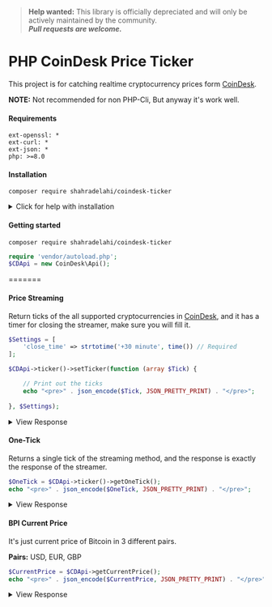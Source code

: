 > **Help wanted:** This library is officially depreciated and will only be actively maintained by the community. <br/> ***Pull requests are welcome.***

# PHP CoinDesk Price Ticker

This project is for catching realtime cryptocurrency prices form [CoinDesk](https://www.coindesk.com/).

**NOTE:** Not recommended for non PHP-Cli, But anyway it's work well.

#### Requirements

```
ext-openssl: *
ext-curl: *
ext-json: *
php: >=8.0
```

#### Installation

```
composer require shahradelahi/coindesk-ticker
```

<details>
 <summary>Click for help with installation</summary>

## Install Composer

If the above step didn't work, install composer and try again.

#### Debian / Ubuntu

```
sudo apt-get install curl php-curl
curl -s http://getcomposer.org/installer | php
php composer.phar install
```

Composer not found? Use this command instead:

```
php composer.phar require "shahradelahi/coindesk-ticker"
```

#### Windows:

[Download installer for Windows](https://github.com/jaggedsoft/php-binance-api/#installing-on-windows)

</details>

#### Getting started

`composer require shahradelahi/coindesk-ticker`

```php
require 'vendor/autoload.php';
$CDApi = new CoinDesk\Api();
```

=======

#### Price Streaming

Return ticks of the all supported cryptocurrencies in [CoinDesk](https://www.coindesk.com/), and it has a timer for
closing the streamer, make sure you will fill it.

```php
$Settings = [
    'close_time' => strtotime('+30 minute', time()) // Required
];

$CDApi->ticker()->setTicker(function (array $Tick) {

    // Print out the ticks
    echo "<pre>" . json_encode($Tick, JSON_PRETTY_PRINT) . "</pre>"; 
    
}, $Settings);
```

<details>
 <summary>View Response</summary>

```json
[
   {
	  "iso": "BTC",
	  "name": "Bitcoin",
	  "slug": "bitcoin",
	  "change": {
		 "percent": -4.896072815000544,
		 "value": -2041.6934352962
	  },
	  "ohlc": {
		 "o": 41700.6346196656,
		 "h": 41808.4166996006,
		 "l": 39292.9291308613,
		 "c": 39826.5392045181
	  },
	  "circulatingSupply": 18773462.54282542,
	  "marketCap": 747682041966.3883,
	  "ts": 1627900353000
   },
   {
	  "iso": "ETH",
	  "name": "Ethereum",
	  "slug": "ethereum",
	  "change": {
		 "percent": -0.040842089316403665,
		 "value": -1.0614868266
	  },
	  "ohlc": {
		 "o": 2599.0022655374,
		 "h": 2698.4745999226,
		 "l": 2511.0200978405,
		 "c": 2601.7565990196
	  },
	  "circulatingSupply": 116933867.71823,
	  "marketCap": 304233461984.79083,
	  "ts": 1627900353000
   }
]
```

</details>

#### One-Tick

Returns a single tick of the streaming method, and the response is exactly the response of the streamer.

```php
$OneTick = $CDApi->ticker()->getOneTick();
echo "<pre>" . json_encode($OneTick, JSON_PRETTY_PRINT) . "</pre>";
```

<details>
 <summary>View Response</summary>

```json
[
   {
	  "iso": "BTC",
	  "name": "Bitcoin",
	  "slug": "bitcoin",
	  "change": {
		 "percent": -4.896072815000544,
		 "value": -2041.6934352962
	  },
	  "ohlc": {
		 "o": 41700.6346196656,
		 "h": 41808.4166996006,
		 "l": 39292.9291308613,
		 "c": 39826.5392045181
	  },
	  "circulatingSupply": 18773462.54282542,
	  "marketCap": 747682041966.3883,
	  "ts": 1627900353000
   },
   {
	  "iso": "ETH",
	  "name": "Ethereum",
	  "slug": "ethereum",
	  "change": {
		 "percent": -0.040842089316403665,
		 "value": -1.0614868266
	  },
	  "ohlc": {
		 "o": 2599.0022655374,
		 "h": 2698.4745999226,
		 "l": 2511.0200978405,
		 "c": 2601.7565990196
	  },
	  "circulatingSupply": 116933867.71823,
	  "marketCap": 304233461984.79083,
	  "ts": 1627900353000
   }
]
```

</details>

#### BPI Current Price

It's just current price of Bitcoin in 3 different pairs. 

**Pairs:** USD, EUR, GBP

```php
$CurrentPrice = $CDApi->getCurrentPrice();
echo "<pre>" . json_encode($CurrentPrice, JSON_PRETTY_PRINT) . "</pre>";
```

<details>
 <summary>View Response</summary>

```json
{
   "time": {
	  "updated": "Aug 2, 2021 11:08:00 UTC",
	  "updatedISO": "2021-08-02T11:08:00+00:00",
	  "updateduk": "Aug 2, 2021 at 12:08 BST"
   },
   "disclaimer": "This data was produced from the CoinDesk Bitcoin Price Index (USD). Non-USD currency data converted using hourly conversion rate from openexchangerates.org",
   "chartName": "Bitcoin",
   "bpi": {
	  "USD": {
		 "code": "USD",
		 "symbol": "&#36;",
		 "rate": "39,517.8017",
		 "description": "United States Dollar",
		 "rate_float": 39517.8017
	  },
	  "GBP": {
		 "code": "GBP",
		 "symbol": "&pound;",
		 "rate": "28,430.0549",
		 "description": "British Pound Sterling",
		 "rate_float": 28430.0549
	  },
	  "EUR": {
		 "code": "EUR",
		 "symbol": "&euro;",
		 "rate": "33,233.9180",
		 "description": "Euro",
		 "rate_float": 33233.918
	  }
   }
}
```

</details>
